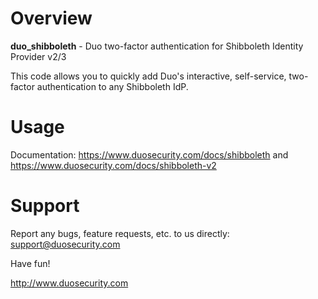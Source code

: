 # Overview

**duo_shibboleth** - Duo two-factor authentication for Shibboleth Identity Provider v2/3

This code allows you to quickly add Duo's interactive, self-service, two-factor authentication to any Shibboleth IdP.

# Usage

Documentation: <https://www.duosecurity.com/docs/shibboleth> and <https://www.duosecurity.com/docs/shibboleth-v2>

# Support

Report any bugs, feature requests, etc. to us directly: support@duosecurity.com

Have fun!

<http://www.duosecurity.com>